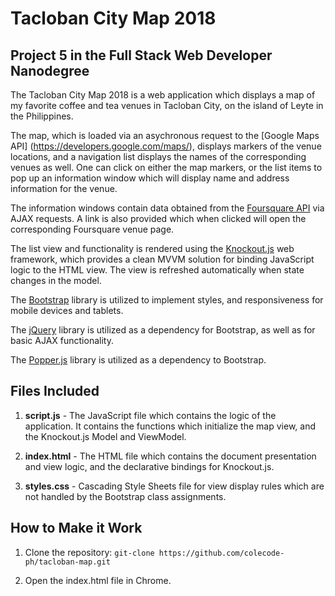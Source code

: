 # Tacloban City Map 2018


## Project 5 in the Full Stack Web Developer Nanodegree

The Tacloban City Map 2018 is a web application which displays a map of my favorite coffee and tea venues in Tacloban City, on the island of Leyte in the Philippines. 

The map, which is loaded via an asychronous request to the [Google Maps API] (https://developers.google.com/maps/), displays markers of the venue locations, and a navigation list displays the names of the corresponding venues as well. One can click on either the map markers, or the list items to pop up an information window which will display name and address information for the venue. 

The information windows contain data obtained from the [Foursquare API](https://developer.foursquare.com/) via AJAX requests. A link is also provided which when clicked will open the corresponding Foursquare venue page.

The list view and functionality is rendered using the [Knockout.js](http://knockoutjs.com/) web framework, which provides a clean MVVM solution for binding JavaScript logic to the HTML view. The view is refreshed automatically when state changes in the model.

The [Bootstrap](https://getbootstrap.com/) library is utilized to implement styles, and responsiveness for mobile devices and tablets.

The [jQuery](https://jquery.com/) library is utilized as a dependency for Bootstrap, as well as for basic AJAX functionality.

The [Popper.js](https://popper.js.org/) library is utilized as a dependency to Bootstrap.

## Files Included
1. **script.js** - The JavaScript file which contains the logic of the application. It contains the functions which initialize the map view, and the Knockout.js Model and ViewModel.

2. **index.html** - The HTML file which contains the document presentation and view logic, and the declarative bindings for Knockout.js. 

2. **styles.css** - Cascading Style Sheets file for view display rules which are not handled by the Bootstrap class assignments.

## How to Make it Work

1. Clone the repository: `git-clone https://github.com/colecode-ph/tacloban-map.git`

2. Open the index.html file in Chrome.

